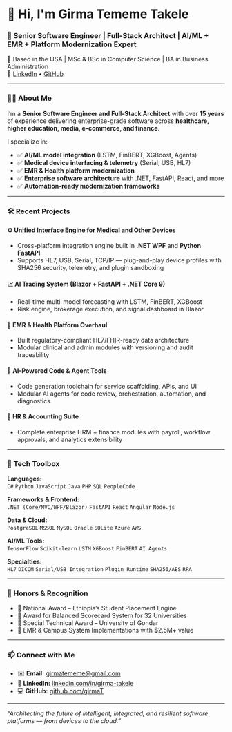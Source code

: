 # 👋 Hi, I'm Girma Tememe Takele

### 🚀 Senior Software Engineer | Full-Stack Architect | AI/ML + EMR + Platform Modernization Expert  
📍 Based in the USA | MSc & BSc in Computer Science | BA in Business Administration  
🔗 [LinkedIn](https://www.linkedin.com/in/girma-takele/) • [GitHub](https://github.com/girmaT)

---

### 👨‍💻 About Me

I’m a **Senior Software Engineer and Full-Stack Architect** with over **15 years** of experience delivering enterprise-grade software across **healthcare, higher education, media, e-commerce, and finance**.

I specialize in:
- ✅ **AI/ML model integration** (LSTM, FinBERT, XGBoost, Agents)
- ✅ **Medical device interfacing & telemetry** (Serial, USB, HL7)
- ✅ **EMR & Health platform modernization**
- ✅ **Enterprise software architecture** with .NET, FastAPI, React, and more
- ✅ **Automation-ready modernization frameworks**

---

### 🛠 Recent Projects

#### ⚙️ Unified Interface Engine for Medical and Other Devices  
- Cross-platform integration engine built in **.NET WPF** and **Python FastAPI**  
- Supports HL7, USB, Serial, TCP/IP — plug-and-play device profiles with SHA256 security, telemetry, and plugin sandboxing

#### 📈 AI Trading System (Blazor + FastAPI + .NET Core 9)  
- Real-time multi-model forecasting with LSTM, FinBERT, XGBoost  
- Risk engine, brokerage execution, and signal dashboard in Blazor

#### 🏥 EMR & Health Platform Overhaul  
- Built regulatory-compliant HL7/FHIR-ready data architecture  
- Modular clinical and admin modules with versioning and audit traceability

#### 🤖 AI-Powered Code & Agent Tools  
- Code generation toolchain for service scaffolding, APIs, and UI  
- Modular AI agents for code review, orchestration, automation, and diagnostics

#### 💼 HR & Accounting Suite  
- Complete enterprise HRM + finance modules with payroll, workflow approvals, and analytics extensibility

---

### 🧰 Tech Toolbox

**Languages:**  
`C#` `Python` `JavaScript` `Java` `PHP` `SQL` `PeopleCode`

**Frameworks & Frontend:**  
`.NET (Core/MVC/WPF/Blazor)` `FastAPI` `React` `Angular` `Node.js`

**Data & Cloud:**  
`PostgreSQL` `MSSQL` `MySQL` `Oracle` `SQLite` `Azure` `AWS`

**AI/ML Tools:**  
`TensorFlow` `Scikit-learn` `LSTM` `XGBoost` `FinBERT` `AI Agents`

**Specialties:**  
`HL7` `DICOM` `Serial/USB Integration` `Plugin Runtime` `SHA256/AES` `RPA`

---

### 📌 Honors & Recognition

- 🏅 National Award – Ethiopia’s Student Placement Engine  
- 🏅 Award for Balanced Scorecard System for 32 Universities  
- 🏅 Special Technical Award – University of Gondar  
- 🏅 EMR & Campus System Implementations with $2.5M+ value

---

### 📫 Connect with Me

- ✉️ **Email:** girmatememe@gmail.com  
- 🔗 **LinkedIn:** [linkedin.com/in/girma-takele](https://www.linkedin.com/in/girma-takele)  
- 💻 **GitHub:** [github.com/girmaT](https://github.com/girmaT)

---

_“Architecting the future of intelligent, integrated, and resilient software platforms — from devices to the cloud.”_

